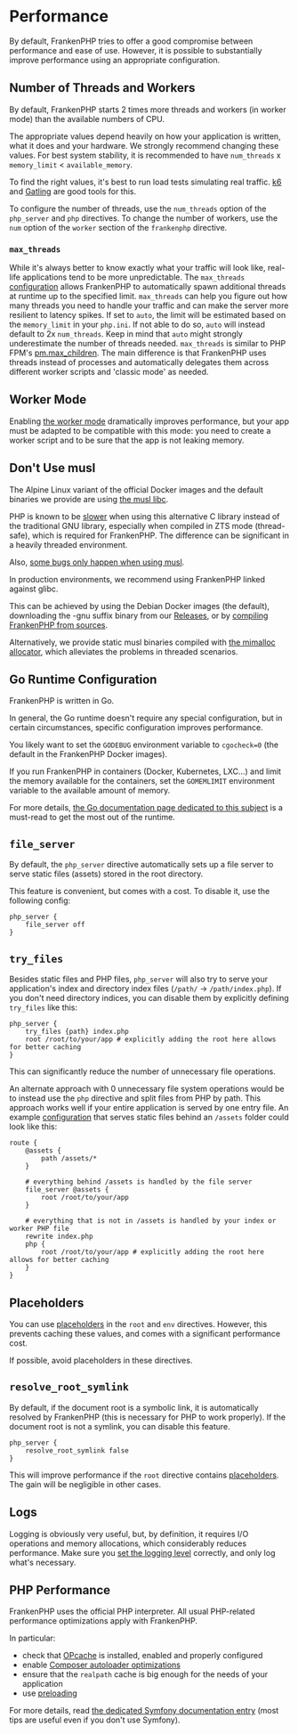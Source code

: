 # Performance

By default, FrankenPHP tries to offer a good compromise between performance and ease of use.
However, it is possible to substantially improve performance using an appropriate configuration.

## Number of Threads and Workers

By default, FrankenPHP starts 2 times more threads and workers (in worker mode) than the available numbers of CPU.

The appropriate values depend heavily on how your application is written, what it does and your hardware.
We strongly recommend changing these values. For best system stability, it is recommended to have `num_threads` x `memory_limit` < `available_memory`.

To find the right values, it's best to run load tests simulating real traffic.
[k6](https://k6.io) and [Gatling](https://gatling.io) are good tools for this.

To configure the number of threads, use the `num_threads` option of the `php_server` and `php` directives.
To change the number of workers, use the `num` option of the `worker` section of the `frankenphp` directive.

### `max_threads`

While it's always better to know exactly what your traffic will look like, real-life applications tend to be more
unpredictable. The `max_threads` [configuration](config.md#caddyfile-config) allows FrankenPHP to automatically spawn additional threads at runtime up to the specified limit.
`max_threads` can help you figure out how many threads you need to handle your traffic and can make the server more resilient to latency spikes.
If set to `auto`, the limit will be estimated based on the `memory_limit` in your `php.ini`. If not able to do so,
`auto` will instead default to 2x `num_threads`. Keep in mind that `auto` might strongly underestimate the number of threads needed.
`max_threads` is similar to PHP FPM's [pm.max_children](https://www.php.net/manual/en/install.fpm.configuration.php#pm.max-children). The main difference is that FrankenPHP uses threads instead of
processes and automatically delegates them across different worker scripts and 'classic mode' as needed.

## Worker Mode

Enabling [the worker mode](worker.md) dramatically improves performance,
but your app must be adapted to be compatible with this mode:
you need to create a worker script and to be sure that the app is not leaking memory.

## Don't Use musl

The Alpine Linux variant of the official Docker images and the default binaries we provide are using [the musl libc](https://musl.libc.org).

PHP is known to be [slower](https://gitlab.alpinelinux.org/alpine/aports/-/issues/14381) when using this alternative C library instead of the traditional GNU library,
especially when compiled in ZTS mode (thread-safe), which is required for FrankenPHP. The difference can be significant in a heavily threaded environment.

Also, [some bugs only happen when using musl](https://github.com/php/php-src/issues?q=sort%3Aupdated-desc+is%3Aissue+is%3Aopen+label%3ABug+musl).

In production environments, we recommend using FrankenPHP linked against glibc.

This can be achieved by using the Debian Docker images (the default), downloading the -gnu suffix binary from our [Releases](https://github.com/php/frankenphp/releases), or by [compiling FrankenPHP from sources](compile.md).

Alternatively, we provide static musl binaries compiled with [the mimalloc allocator](https://github.com/microsoft/mimalloc), which alleviates the problems in threaded scenarios.

## Go Runtime Configuration

FrankenPHP is written in Go.

In general, the Go runtime doesn't require any special configuration, but in certain circumstances,
specific configuration improves performance.

You likely want to set the `GODEBUG` environment variable to `cgocheck=0` (the default in the FrankenPHP Docker images).

If you run FrankenPHP in containers (Docker, Kubernetes, LXC...) and limit the memory available for the containers,
set the `GOMEMLIMIT` environment variable to the available amount of memory.

For more details, [the Go documentation page dedicated to this subject](https://pkg.go.dev/runtime#hdr-Environment_Variables) is a must-read to get the most out of the runtime.

## `file_server`

By default, the `php_server` directive automatically sets up a file server to
serve static files (assets) stored in the root directory.

This feature is convenient, but comes with a cost.
To disable it, use the following config:

```caddyfile
php_server {
    file_server off
}
```

## `try_files`

Besides static files and PHP files, `php_server` will also try to serve your application's index
and directory index files (`/path/` -> `/path/index.php`). If you don't need directory indices,
you can disable them by explicitly defining `try_files` like this:

```caddyfile
php_server {
    try_files {path} index.php
    root /root/to/your/app # explicitly adding the root here allows for better caching
}
```

This can significantly reduce the number of unnecessary file operations.

An alternate approach with 0 unnecessary file system operations would be to instead use the `php` directive and split
files from PHP by path. This approach works well if your entire application is served by one entry file.
An example [configuration](config.md#caddyfile-config) that serves static files behind an `/assets` folder could look like this:

```caddyfile
route {
    @assets {
        path /assets/*
    }

    # everything behind /assets is handled by the file server
    file_server @assets {
        root /root/to/your/app
    }

    # everything that is not in /assets is handled by your index or worker PHP file
    rewrite index.php
    php {
        root /root/to/your/app # explicitly adding the root here allows for better caching
    }
}
```

## Placeholders

You can use [placeholders](https://caddyserver.com/docs/conventions#placeholders) in the `root` and `env` directives.
However, this prevents caching these values, and comes with a significant performance cost.

If possible, avoid placeholders in these directives.

## `resolve_root_symlink`

By default, if the document root is a symbolic link, it is automatically resolved by FrankenPHP (this is necessary for PHP to work properly).
If the document root is not a symlink, you can disable this feature.

```caddyfile
php_server {
    resolve_root_symlink false
}
```

This will improve performance if the `root` directive contains [placeholders](https://caddyserver.com/docs/conventions#placeholders).
The gain will be negligible in other cases.

## Logs

Logging is obviously very useful, but, by definition,
it requires I/O operations and memory allocations, which considerably reduces performance.
Make sure you [set the logging level](https://caddyserver.com/docs/caddyfile/options#log) correctly,
and only log what's necessary.

## PHP Performance

FrankenPHP uses the official PHP interpreter.
All usual PHP-related performance optimizations apply with FrankenPHP.

In particular:

- check that [OPcache](https://www.php.net/manual/en/book.opcache.php) is installed, enabled and properly configured
- enable [Composer autoloader optimizations](https://getcomposer.org/doc/articles/autoloader-optimization.md)
- ensure that the `realpath` cache is big enough for the needs of your application
- use [preloading](https://www.php.net/manual/en/opcache.preloading.php)

For more details, read [the dedicated Symfony documentation entry](https://symfony.com/doc/current/performance.html)
(most tips are useful even if you don't use Symfony).
